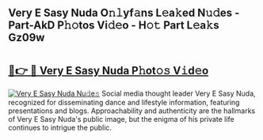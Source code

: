 ## Very E Sasy Nuda O𝚗𝚕yf𝚊ns L𝚎a𝚔ed N𝚞𝚍es - Part-AkD P𝚑𝚘tos Vi𝚍𝚎o - H𝚘𝚝 Part L𝚎a𝚔s Gz09w

# <h2><a href="http://kf4o0y2.oniu.top/?m=Very+E+Sasy+Nuda">🔗👉 🔴 Very E Sasy Nuda P𝚑ot𝚘𝚜 V𝚒d𝚎o</a></h2>

[![Very E Sasy Nuda Nu𝚍e𝚜](https://i.imgur.com/0qMVB7G.gif)](http://kf4o0y2.oniu.top/?m=Very+E+Sasy+Nuda)
Social media thought leader Very E Sasy Nuda, recognized for disseminating dance and lifestyle information, featuring presentations and blogs. Approachability and authenticity are the hallmarks of Very E Sasy Nuda's public image, but the enigma of his private life continues to intrigue the public.  
